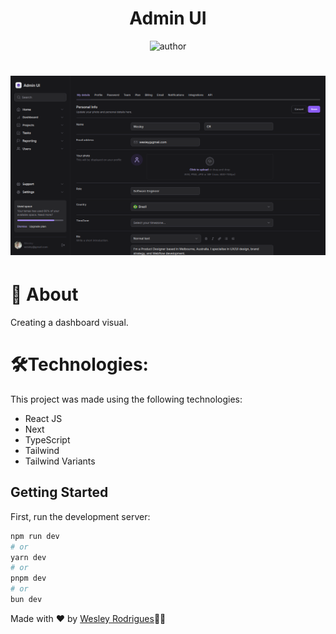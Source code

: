 <h1 align="center"> <strong>Admin UI</strong></h1>

<p align="center">
<img alt="author" src="https://img.shields.io/static/v1?label=WesleyRodrigues&message=Author&color=240b36&labelColor=000000">

</p>
<h1 align="center"  justify-content="space-between">
 <img src=".github/screenshot.png" >
</h1>

# 📕 About
Creating a dashboard visual.
</br>

# 🛠️Technologies:
This project was made using the following technologies:
 - React JS
 - Next
 - TypeScript
 - Tailwind
 - Tailwind Variants

## Getting Started

First, run the development server:

```bash
npm run dev
# or
yarn dev
# or
pnpm dev
# or
bun dev
```

Made with ❤️ by [Wesley Rodrigues](https://github.com/wesleywcr)🤙👊
